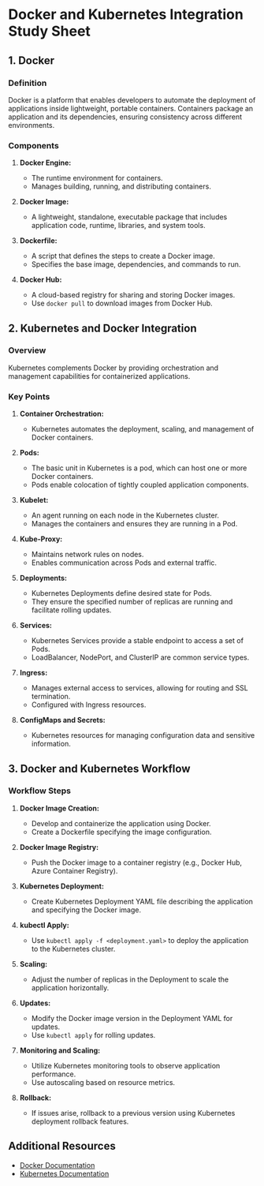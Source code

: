 # Docker and Kubernetes Integration Study Sheet

## 1. Docker

### Definition
Docker is a platform that enables developers to automate the deployment of applications inside lightweight, portable containers. Containers package an application and its dependencies, ensuring consistency across different environments.

### Components

1. **Docker Engine:**
   - The runtime environment for containers.
   - Manages building, running, and distributing containers.

2. **Docker Image:**
   - A lightweight, standalone, executable package that includes application code, runtime, libraries, and system tools.

3. **Dockerfile:**
   - A script that defines the steps to create a Docker image.
   - Specifies the base image, dependencies, and commands to run.

4. **Docker Hub:**
   - A cloud-based registry for sharing and storing Docker images.
   - Use `docker pull` to download images from Docker Hub.

## 2. Kubernetes and Docker Integration

### Overview
Kubernetes complements Docker by providing orchestration and management capabilities for containerized applications.

### Key Points

1. **Container Orchestration:**
   - Kubernetes automates the deployment, scaling, and management of Docker containers.

2. **Pods:**
   - The basic unit in Kubernetes is a pod, which can host one or more Docker containers.
   - Pods enable colocation of tightly coupled application components.

3. **Kubelet:**
   - An agent running on each node in the Kubernetes cluster.
   - Manages the containers and ensures they are running in a Pod.

4. **Kube-Proxy:**
   - Maintains network rules on nodes.
   - Enables communication across Pods and external traffic.

5. **Deployments:**
   - Kubernetes Deployments define desired state for Pods.
   - They ensure the specified number of replicas are running and facilitate rolling updates.

6. **Services:**
   - Kubernetes Services provide a stable endpoint to access a set of Pods.
   - LoadBalancer, NodePort, and ClusterIP are common service types.

7. **Ingress:**
   - Manages external access to services, allowing for routing and SSL termination.
   - Configured with Ingress resources.

8. **ConfigMaps and Secrets:**
   - Kubernetes resources for managing configuration data and sensitive information.

## 3. Docker and Kubernetes Workflow

### Workflow Steps

1. **Docker Image Creation:**
   - Develop and containerize the application using Docker.
   - Create a Dockerfile specifying the image configuration.

2. **Docker Image Registry:**
   - Push the Docker image to a container registry (e.g., Docker Hub, Azure Container Registry).

3. **Kubernetes Deployment:**
   - Create Kubernetes Deployment YAML file describing the application and specifying the Docker image.

4. **kubectl Apply:**
   - Use `kubectl apply -f <deployment.yaml>` to deploy the application to the Kubernetes cluster.

5. **Scaling:**
   - Adjust the number of replicas in the Deployment to scale the application horizontally.

6. **Updates:**
   - Modify the Docker image version in the Deployment YAML for updates.
   - Use `kubectl apply` for rolling updates.

7. **Monitoring and Scaling:**
   - Utilize Kubernetes monitoring tools to observe application performance.
   - Use autoscaling based on resource metrics.

8. **Rollback:**
   - If issues arise, rollback to a previous version using Kubernetes deployment rollback features.

## Additional Resources
- [Docker Documentation](https://docs.docker.com/)
- [Kubernetes Documentation](https://kubernetes.io/docs/)
